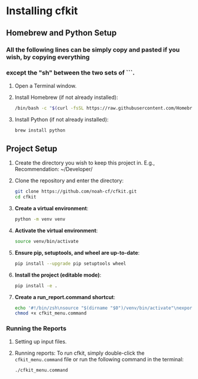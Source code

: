 # Installing cfkit

## Homebrew and Python Setup

### All the following lines can be simply copy and pasted if you wish, by copying everything
### except the "sh" between the two sets of ```.

1. Open a Terminal window.

2. Install Homebrew (if not already installed):
    ```sh
    /bin/bash -c "$(curl -fsSL https://raw.githubusercontent.com/Homebrew/install/HEAD/install.sh)"
    ```

3. Install Python (if not already installed):
    ```sh
    brew install python
    ```

## Project Setup

1. Create the directory you wish to keep this project in.
    E.g., Recommendation:
    ~/Developer/

2. Clone the repository and enter the directory:
    ```sh
    git clone https://github.com/noah-cf/cfkit.git
    cd cfkit
    ```

3. **Create a virtual environment**:
    ```sh
    python -m venv venv
    ```

4. **Activate the virtual environment**:
    ```sh
    source venv/bin/activate
    ```

5. **Ensure pip, setuptools, and wheel are up-to-date**:
    ```sh
    pip install --upgrade pip setuptools wheel
    ```

6. **Install the project (editable mode)**:
    ```sh
    pip install -e .
    ```

7. **Create a run_report.command shortcut**:
    ```sh
    echo '#!/bin/zsh\nsource "$(dirname "$0")/venv/bin/activate"\nexport PYTHONPATH=$PYTHONPATH:$(pwd)\npython "$(dirname "$0")/src/main.py"\ndeactivate' > cfkit_menu.command
    chmod +x cfkit_menu.command
    ```

### Running the Reports

1. Setting up input files.

2. Running reports:
    To run cfkit, simply double-click the `cfkit_menu.command` file or run the following command in the terminal:
    ```sh
    ./cfkit_menu.command
    ```
